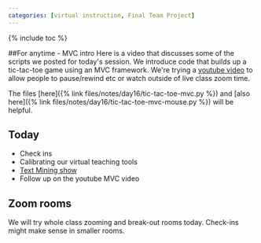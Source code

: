 ```yaml
---
categories: [virtual instruction, Final Team Project]
---
```


{% include toc %}

##For anytime - MVC intro
Here is a video that discusses some of the scripts we posted for today's session.
We introduce code that builds up a tic-tac-toe game using an MVC framework.
We're trying a [youtube video](https://www.youtube.com/watch?v=ocAlnF4L88M&feature=youtu.be)
to allow people to pause/rewind etc or watch outside of live class zoom time.

The files [here]({% link files/notes/day16/tic-tac-toe-mvc.py %}) and
[also here]({% link files/notes/day16/tic-tac-toe-mvc-mouse.py %})
will be helpful.


## Today
* Check ins
* Calibrating our virtual teaching tools
* [Text Mining show](https://docs.google.com/presentation/d/1NfbufS7pLlBDdmlahqW2iY2g8HT6YbkQPEnicIFFCKc/edit#slide=id.g4ff183196a_0_0)
* Follow up on the youtube MVC video

## Zoom rooms

We will try whole class zooming and break-out rooms today.
Check-ins might make sense in smaller rooms.

